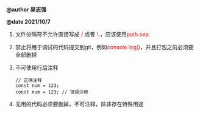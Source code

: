 **@author 吴志强**

**@date 2021/10/7**

1. 文件分隔符不允许直接写成 <font color='red'>/</font> 或者 <font color='red'>\\</font> ，应该使用<font color='red'>path.sep</font>
2. 禁止将用于调试的代码提交到git，例如<font color='red'>console.log()</font>，并且打包之前必须要全部删掉
3. 不可使用行后注释
       
       // 正确注释
       const num = 123;
       const num = 123; // 错误注释
4. 无用的代码必须要删掉，不可注释，除非存在特殊用途
